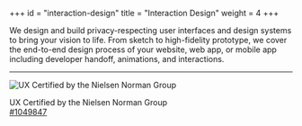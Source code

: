 +++
id = "interaction-design"
title = "Interaction Design"
weight = 4
+++

We design and build privacy-respecting user interfaces and design systems to bring your vision to life. From sketch to high-fidelity prototype, we cover the end-to-end design process of your website, web app, or mobile app including developer handoff, animations, and interactions.

---

<div class="d-flex align-items-center">
<img src="/img/certifications/ux-certificate.webp" alt="UX Certified by the Nielsen Norman Group">
<p class="mb-0 ms-2">UX Certified by the Nielsen Norman Group<br /><a class="fw-bold color-gray-900" href="https://www.nngroup.com/ux-certification/verify/" target="_blank" rel="noopener noreferrer">#1049847</a></p>
</div>